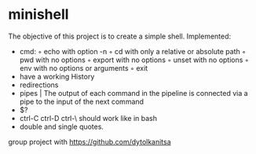 # minishell

The objective of this project is to create a simple shell.
Implemented:
- cmd:
  ◦ echo with option -n
  ◦ cd with only a relative or absolute path
  ◦ pwd with no options
  ◦ export with no options
  ◦ unset with no options
  ◦ env with no options or arguments
  ◦ exit
- have a working History
- redirections
- pipes | The output of each command in the pipeline is connected via a pipe to the input of the next command
- $?
- ctrl-C ctrl-D ctrl-\ should work like in bash
- double and single quotes.

group project with https://github.com/dytolkanitsa

